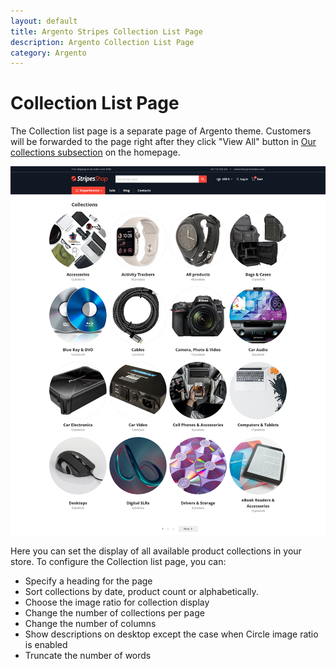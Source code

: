 ```yaml
---
layout: default
title: Argento Stripes Collection List Page
description: Argento Collection List Page
category: Argento
---
```


# Collection List Page 

The Collection list page is a separate page of Argento theme. Customers will be forwarded to the page right after they click "View All" button in [Our collections subsection](/shopify/themes/stripes/homepage/#our-collections) on the homepage.

![Argento Stripes Collection List Page](/images/shopify/collections-list-page.png)

Here you can set the display of all available product collections in your store. To configure the Collection list page, you can:

 - Specify a heading for the page
 - Sort collections by date, product count or alphabetically.
 - Choose the image ratio for collection display
 - Change the number of collections per page
 - Change the number of columns
 - Show descriptions on desktop except the case when Circle image ratio is enabled 
 - Truncate the number of words
